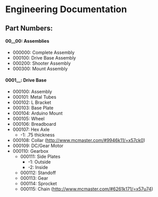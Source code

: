 # Engineering Documentation
## Part Numbers:
#### 00__00: Assemblies
- 000000: Complete Assembly
- 000100: Drive Base Assembly
- 000200: Shooter Assembly
- 000300: Mount Assembly

#### 0001__: Drive Base
- 000100: Assembly
- 000101: Metal Tubes
- 000102: L Bracket
- 000103: Base Plate
- 000104: Arduino Mount
- 000105: Wheel
- 000106: Breadboard
- 000107: Hex Axle
	- -1: .75 thickness
- 000108: Collar (http://www.mcmaster.com/#9946k11/=x57ck0)
- 000109: DC/Gear Motor
- 000110: Gearbox
	- 000111: Side Plates
		- -1: Outside
		- -2: Inside
	- 000112: Standoff
	- 000113: Gear
	- 000114: Sprocket
	- 000115: Chain (http://www.mcmaster.com/#6261k171/=x57u74)